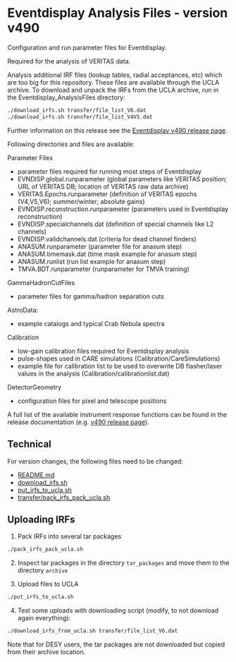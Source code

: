 # Eventdisplay Analysis Files - version v490

Configuration and run parameter files for Eventdisplay.

Required for the analysis of VERITAS data.

Analysis additional IRF files (lookup tables, radial acceptances, etc) which are too big for this repository. These files are available through the UCLA archive.
To download and unpack the IRFs from the UCLA archive, run in the Eventdisplay_AnalysisFiles directory:

```bash
./download_irfs.sh transfer/file_list_V6.dat
./download_irfs.sh transfer/file_list_V4V5.dat
```

Further information on this release see the [Eventdisplay v490 release page](https://github.com/VERITAS-Observatory/EventDisplay_Release_v490/blob/main/README.md).

Following directories and files are available:

Parameter Files

- parameter files required for running most steps of Eventdisplay
- EVNDISP.global.runparameter (global parameters like VERITAS position; URL of VERITAS DB; location of VERITAS raw data archive)
- VERITAS.Epochs.runparameter (definition of VERITAS epochs (V4,V5,V6); summer/winter; absolute gains)
- EVNDISP.reconstruction.runparameter (parameters used in Eventdisplay reconstruction)
- EVNDISP.specialchannels.dat (definition of special channels like L2 channels)
- EVNDISP.validchannels.dat (criteria for dead channel finders)
- ANASUM.runparameter (parameter file for anasum step)
- ANASUM.timemask.dat (time mask example for anasum step)
- ANASUM.runlist (run list example for anasum step)
- TMVA.BDT.runparameter (runparameter for TMVA training)

GammaHadronCutFiles

- parameter files for gamma/hadron separation cuts

AstroData:

- example catalogs and typical Crab Nebula spectra

Calibration

- low-gain calibration files required for Eventdisplay analysis
- pulse-shapes used in CARE simulations (Calibration/CareSimulations)
- example file for calibration list to be used to overwrite DB flasher/laser values in the analysis (Calibration/calibrationlist.dat)

DetectorGeometry

- configuration files for pixel and telescope positions

A full list of the available instrument response functions can be found in the release documentation (e.g. [v490 release page](https://github.com/VERITAS-Observatory/EventDisplay_Release_v490/blob/main/README.md)).

## Technical

For version changes, the following files need to be changed:

- [README.md](README.md)
- [download_irfs.sh](download_irfs.sh)
- [put_irfs_to_ucla.sh](put_irfs_to_ucla.sh)
- [transfer/pack_irfs_pack_ucla.sh](transfer/pack_irfs_pack_ucla.sh)

## Uploading IRFs

1. Pack IRFs into several tar packages

```bash
./pack_irfs_pack_ucla.sh
```

2. Inspect tar packages in the directory `tar_packages` and move them to the directory `archive`

3. Upload files to UCLA

```bash
./put_irfs_to_ucla.sh
```

4. Test some uploads with downloading script (modify, to not download again everything):
```bash
./download_irfs_from_ucla.sh transfer/file_list_V6.dat
```

Note that for DESY users, the tar packages are not downloaded but copied from their archive location.
